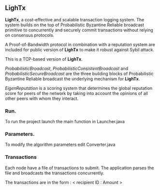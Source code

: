 ## LighTx

**LighTx**, a cost-effective and scalable transaction logging system. The system builds on the top of Probabilistic Byzantine Reliable broadcast primitive to concurrently and securely commit transactions without relying on consensus protocols.

A Proof-of-Bandwidth protocol in combination with a reputation system are included for public version of **LighTx**  to make it robust against Sybil attack.

This is a TCP-based version of **LighTx**.

*ProbabilisticBroadcast*, *ProbabilisticConsistentBroadcast* and *ProbabilisticSecureBroadcast* are the three building blocks of Probabilistic Byzantine Reliable broadcast the underlying mechanism for **LighTx**.

*EigenReputation* is a scoring system that determines the global reputation score for peers of the network by taking into account the opinions of all other peers with whom they interact.

### Run.

To run the project launch the main function in Launcher.java 

### Parameters.

To modify the algorithm parameters edit Converter.java

### Transactions

Each node have a file of transactions to submit. The application parses the file and broadcasts the transactions concurrently.

The transactions are in the form : < recipient ID : Amount >